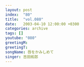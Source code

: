 ```yaml
---
layout: post
index:  "80"
title:  "vol.080"
date:   2003-04-10 12:00:00 +0300
categories: archive
tags: []
youtube: "080"
greetingM: 
greetingT: 
songName: 唇をかみしめて
singer: 吉田拓郎
---
```

